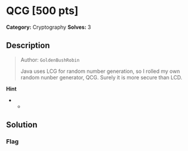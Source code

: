 # QCG [500 pts]

**Category:** Cryptography
**Solves:** 3

## Description
><p>Author: <code>GoldenBushRobin</code></p><p>Java uses LCG for random number generation, so I rolled my own random nunber generator, QCG. Surely it is more secure than LCD.</p>

**Hint**
* -

## Solution

### Flag

